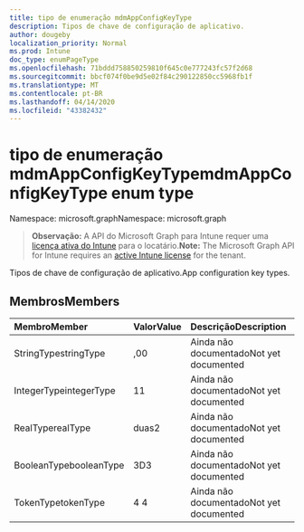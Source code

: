 ```yaml
---
title: tipo de enumeração mdmAppConfigKeyType
description: Tipos de chave de configuração de aplicativo.
author: dougeby
localization_priority: Normal
ms.prod: Intune
doc_type: enumPageType
ms.openlocfilehash: 71bddd758850259810f645c0e777243fc57f2d68
ms.sourcegitcommit: bbcf074f0be9d5e02f84c290122850cc5968fb1f
ms.translationtype: MT
ms.contentlocale: pt-BR
ms.lasthandoff: 04/14/2020
ms.locfileid: "43382432"
---
```

# <a name="mdmappconfigkeytype-enum-type"></a><span data-ttu-id="57479-103">tipo de enumeração mdmAppConfigKeyType</span><span class="sxs-lookup"><span data-stu-id="57479-103">mdmAppConfigKeyType enum type</span></span>

<span data-ttu-id="57479-104">Namespace: microsoft.graph</span><span class="sxs-lookup"><span data-stu-id="57479-104">Namespace: microsoft.graph</span></span>

> <span data-ttu-id="57479-105">**Observação:** A API do Microsoft Graph para Intune requer uma [licença ativa do Intune](https://go.microsoft.com/fwlink/?linkid=839381) para o locatário.</span><span class="sxs-lookup"><span data-stu-id="57479-105">**Note:** The Microsoft Graph API for Intune requires an [active Intune license](https://go.microsoft.com/fwlink/?linkid=839381) for the tenant.</span></span>

<span data-ttu-id="57479-106">Tipos de chave de configuração de aplicativo.</span><span class="sxs-lookup"><span data-stu-id="57479-106">App configuration key types.</span></span>

## <a name="members"></a><span data-ttu-id="57479-107">Membros</span><span class="sxs-lookup"><span data-stu-id="57479-107">Members</span></span>
|<span data-ttu-id="57479-108">Membro</span><span class="sxs-lookup"><span data-stu-id="57479-108">Member</span></span>|<span data-ttu-id="57479-109">Valor</span><span class="sxs-lookup"><span data-stu-id="57479-109">Value</span></span>|<span data-ttu-id="57479-110">Descrição</span><span class="sxs-lookup"><span data-stu-id="57479-110">Description</span></span>|
|:---|:---|:---|
|<span data-ttu-id="57479-111">StringType</span><span class="sxs-lookup"><span data-stu-id="57479-111">stringType</span></span>|<span data-ttu-id="57479-112">,0</span><span class="sxs-lookup"><span data-stu-id="57479-112">0</span></span>|<span data-ttu-id="57479-113">Ainda não documentado</span><span class="sxs-lookup"><span data-stu-id="57479-113">Not yet documented</span></span>|
|<span data-ttu-id="57479-114">IntegerType</span><span class="sxs-lookup"><span data-stu-id="57479-114">integerType</span></span>|<span data-ttu-id="57479-115">1</span><span class="sxs-lookup"><span data-stu-id="57479-115">1</span></span>|<span data-ttu-id="57479-116">Ainda não documentado</span><span class="sxs-lookup"><span data-stu-id="57479-116">Not yet documented</span></span>|
|<span data-ttu-id="57479-117">RealType</span><span class="sxs-lookup"><span data-stu-id="57479-117">realType</span></span>|<span data-ttu-id="57479-118">duas</span><span class="sxs-lookup"><span data-stu-id="57479-118">2</span></span>|<span data-ttu-id="57479-119">Ainda não documentado</span><span class="sxs-lookup"><span data-stu-id="57479-119">Not yet documented</span></span>|
|<span data-ttu-id="57479-120">BooleanType</span><span class="sxs-lookup"><span data-stu-id="57479-120">booleanType</span></span>|<span data-ttu-id="57479-121">3D</span><span class="sxs-lookup"><span data-stu-id="57479-121">3</span></span>|<span data-ttu-id="57479-122">Ainda não documentado</span><span class="sxs-lookup"><span data-stu-id="57479-122">Not yet documented</span></span>|
|<span data-ttu-id="57479-123">TokenType</span><span class="sxs-lookup"><span data-stu-id="57479-123">tokenType</span></span>|<span data-ttu-id="57479-124">4 </span><span class="sxs-lookup"><span data-stu-id="57479-124">4</span></span>|<span data-ttu-id="57479-125">Ainda não documentado</span><span class="sxs-lookup"><span data-stu-id="57479-125">Not yet documented</span></span>|







